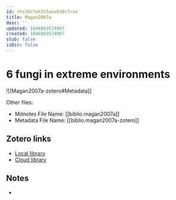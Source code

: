 ```yaml
---
id: rhs34cfeh3t5aovb30v7rvn
title: Magan2007a
desc: ''
updated: 1646063574967
created: 1646063574967
stub: false
isDir: false
---
```

# 6 fungi in extreme environments

![[Magan2007a-zotero#Metadata]]

Other files:
* Mdnotes File Name: [[biblio.magan2007a]]
* Metadata File Name: [[biblio.magan2007a-zotero]]

##  Zotero links
* [Local library](zotero://select/items/1_QTFQWD6M)
* [Cloud library](http://zotero.org/users/7593438/items/QTFQWD6M)

## Notes
- 
